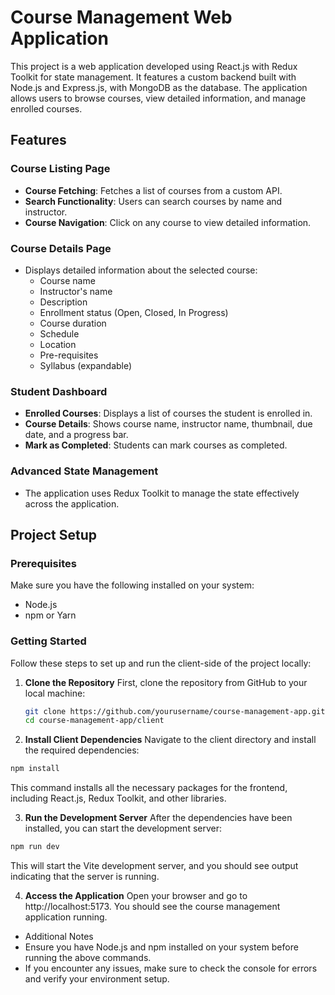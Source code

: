 # Course Management Web Application

This project is a web application developed using React.js with Redux Toolkit for state management. It features a custom backend built with Node.js and Express.js, with MongoDB as the database. The application allows users to browse courses, view detailed information, and manage enrolled courses.

## Features

### Course Listing Page
- **Course Fetching**: Fetches a list of courses from a custom API.
- **Search Functionality**: Users can search courses by name and instructor.
- **Course Navigation**: Click on any course to view detailed information.

### Course Details Page
- Displays detailed information about the selected course:
  - Course name
  - Instructor's name
  - Description
  - Enrollment status (Open, Closed, In Progress)
  - Course duration
  - Schedule
  - Location
  - Pre-requisites
  - Syllabus (expandable)

### Student Dashboard
- **Enrolled Courses**: Displays a list of courses the student is enrolled in.
- **Course Details**: Shows course name, instructor name, thumbnail, due date, and a progress bar.
- **Mark as Completed**: Students can mark courses as completed.


### Advanced State Management
- The application uses Redux Toolkit to manage the state effectively across the application.

## Project Setup

### Prerequisites
Make sure you have the following installed on your system:
- Node.js
- npm or Yarn


### Getting Started

Follow these steps to set up and run the client-side of the project locally:

1. **Clone the Repository**
   First, clone the repository from GitHub to your local machine:

   ```bash
   git clone https://github.com/yourusername/course-management-app.git
   cd course-management-app/client
   ```
2. **Install Client Dependencies**
Navigate to the client directory and install the required dependencies:

```bash 
npm install

```

This command installs all the necessary packages for the frontend, including React.js, Redux Toolkit, and other libraries.

3. **Run the Development Server**
After the dependencies have been installed, you can start the development server:

```bash
npm run dev
```
This will start the Vite development server, and you should see output indicating that the server is running.

4. **Access the Application**
Open your browser and go to http://localhost:5173. You should see the course management application running.



- Additional Notes
 - Ensure you have Node.js and npm installed on your system before running the above commands.
 - If you encounter any issues, make sure to check the console for errors and verify your      environment setup.